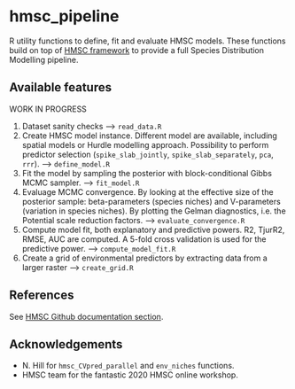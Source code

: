 # hmsc_pipeline
R utility functions to define, fit and evaluate HMSC models. These functions build on top of [HMSC framework](https://github.com/hmsc-r/HMSC) to provide a full Species Distribution Modelling pipeline.

## Available features

WORK IN PROGRESS

1. Dataset sanity checks --> `read_data.R`
2. Create HMSC model instance. Different model are available, including spatial models or Hurdle modelling approach. Possibility to perform predictor selection (`spike_slab_jointly`, `spike_slab_separately`, `pca`, `rrr`). --> `define_model.R`
3. Fit the model by sampling the posterior with block-conditional Gibbs MCMC sampler. --> `fit_model.R`
4. Evaluage MCMC convergence. By looking at the effective size of the posterior sample: beta-parameters (species niches) and V-parameters (variation in species niches). By plotting the Gelman diagnostics, i.e. the Potential scale reduction factors. --> `evaluate_convergence.R`
5. Compute model fit, both explanatory and predictive powers. R2, TjurR2, RMSE, AUC are computed. A 5-fold cross validation is used for the predictive power. --> `compute_model_fit.R`
6. Create a grid of environmental predictors by extracting data from a larger raster --> `create_grid.R`

## References
See [HMSC Github documentation section](https://github.com/hmsc-r/HMSC#documentation).

## Acknowledgements
- N. Hill for `hmsc_CVpred_parallel` and `env_niches` functions.
- HMSC team for the fantastic 2020 HMSC online workshop.
